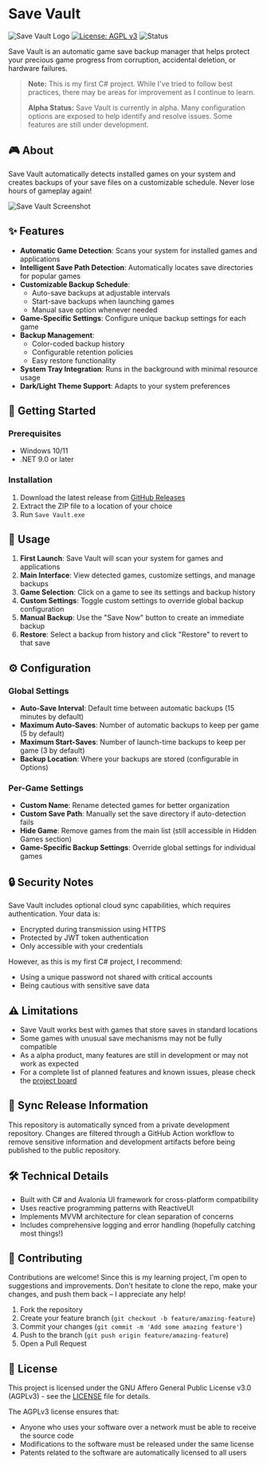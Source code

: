# Save Vault

![Save Vault Logo](https://img.shields.io/badge/Save%20Vault-Game%20Save%20Manager-yellow)
[![License: AGPL v3](https://img.shields.io/badge/License-AGPL%20v3-A1CDF1.svg)](https://www.gnu.org/licenses/agpl-3.0)
![Status](https://img.shields.io/badge/Status-Alpha-orange)

Save Vault is an automatic game save backup manager that helps protect your precious game progress from corruption, accidental deletion, or hardware failures.

> **Note:** This is my first C# project. While I've tried to follow best practices, there may be areas for improvement as I continue to learn.
>
> **Alpha Status:** Save Vault is currently in alpha. Many configuration options are exposed to help identify and resolve issues. Some features are still under development.

## 🎮 About

Save Vault automatically detects installed games on your system and creates backups of your save files on a customizable schedule. Never lose hours of gameplay again!

![Save Vault Screenshot](https://vault.etka.co.uk/site/assets/img/app-screenshot.png)

## ✨ Features

- **Automatic Game Detection**: Scans your system for installed games and applications
- **Intelligent Save Path Detection**: Automatically locates save directories for popular games
- **Customizable Backup Schedule**:
  - Auto-save backups at adjustable intervals
  - Start-save backups when launching games
  - Manual save option whenever needed
- **Game-Specific Settings**: Configure unique backup settings for each game
- **Backup Management**:
  - Color-coded backup history
  - Configurable retention policies
  - Easy restore functionality
- **System Tray Integration**: Runs in the background with minimal resource usage
- **Dark/Light Theme Support**: Adapts to your system preferences

## 🚀 Getting Started

### Prerequisites

- Windows 10/11
- .NET 9.0 or later

### Installation

1. Download the latest release from [GitHub Releases](https://github.com/EtkaPerry/Save-Vault-Release/releases)
2. Extract the ZIP file to a location of your choice
3. Run `Save Vault.exe`

## 🔧 Usage

1. **First Launch**: Save Vault will scan your system for games and applications
2. **Main Interface**: View detected games, customize settings, and manage backups
3. **Game Selection**: Click on a game to see its settings and backup history
4. **Custom Settings**: Toggle custom settings to override global backup configuration
5. **Manual Backup**: Use the "Save Now" button to create an immediate backup
6. **Restore**: Select a backup from history and click "Restore" to revert to that save

## ⚙️ Configuration

### Global Settings

- **Auto-Save Interval**: Default time between automatic backups (15 minutes by default)
- **Maximum Auto-Saves**: Number of automatic backups to keep per game (5 by default)
- **Maximum Start-Saves**: Number of launch-time backups to keep per game (3 by default)
- **Backup Location**: Where your backups are stored (configurable in Options)

### Per-Game Settings

- **Custom Name**: Rename detected games for better organization
- **Custom Save Path**: Manually set the save directory if auto-detection fails
- **Hide Game**: Remove games from the main list (still accessible in Hidden Games section)
- **Game-Specific Backup Settings**: Override global settings for individual games

## 🔒 Security Notes

Save Vault includes optional cloud sync capabilities, which requires authentication. Your data is:
- Encrypted during transmission using HTTPS
- Protected by JWT token authentication
- Only accessible with your credentials

However, as this is my first C# project, I recommend:
- Using a unique password not shared with critical accounts
- Being cautious with sensitive save data

## ⚠️ Limitations

- Save Vault works best with games that store saves in standard locations
- Some games with unusual save mechanisms may not be fully compatible
- As a alpha product, many features are still in development or may not work as expected
- For a complete list of planned features and known issues, please check the [project board](https://github.com/users/EtkaPerry/projects/6)

## 🔄 Sync Release Information

This repository is automatically synced from a private development repository. Changes are filtered through a GitHub Action workflow to remove sensitive information and development artifacts before being published to the public repository.

## 🛠️ Technical Details

- Built with C# and Avalonia UI framework for cross-platform compatibility
- Uses reactive programming patterns with ReactiveUI
- Implements MVVM architecture for clean separation of concerns
- Includes comprehensive logging and error handling (hopefully catching most things!)

## 🤝 Contributing

Contributions are welcome! Since this is my learning project, I'm open to suggestions and improvements. Don't hesitate to clone the repo, make your changes, and push them back – I appreciate any help!

1. Fork the repository
2. Create your feature branch (`git checkout -b feature/amazing-feature`)
3. Commit your changes (`git commit -m 'Add some amazing feature'`)
4. Push to the branch (`git push origin feature/amazing-feature`)
5. Open a Pull Request

## 📝 License

This project is licensed under the GNU Affero General Public License v3.0 (AGPLv3) - see the [LICENSE](LICENSE) file for details.

The AGPLv3 license ensures that:
- Anyone who uses your software over a network must be able to receive the source code
- Modifications to the software must be released under the same license
- Patents related to the software are automatically licensed to all users